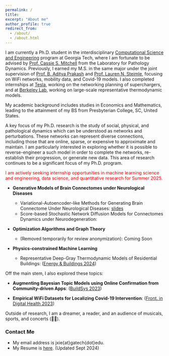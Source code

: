 ```yaml
---
permalink: /
title: 
excerpt: "About me"
author_profile: true
redirect_from: 
  - /about/
  - /about.html
---
```



I am currently a Ph.D. student in the interdisciplinary [Computational Science and Engineering](https://cse.gatech.edu/) program at Georgia Tech, where I am fortunate to be advised by [Prof. Cassie S. Mitchell](https://bme.gatech.edu/bme/faculty/Cassie-S.-Mitchell) from the Laboratory for Pathology Dynamics. Previously, I earned my M.S. in the same major under the joint supervision of [Prof. B. Aditya Prakash](https://faculty.cc.gatech.edu/~badityap/) and [Prof. Lauren N. Steimle](https://sites.gatech.edu/steimle/), focusing on WiFi networks, mobility data, and Covid-19 models. I also completed internships at [Tesla](https://tesla.com/), working on the networking planning of superchargers, and at [Berkeley Lab](https://www.lbl.gov/), working on large-scale representative thermodynamic models.

My academic background includes studies in Economics and Mathematics, leading to the attainment of my BS from Presbyterian College, SC, United States.

A key focus of my Ph.D. research is the study of social, physical, and pathological dynamics which can be understood as networks and perturbations. These networks can represent diverse connections, including those that are online, sparse, or expensive to approximate and maintain. I am particularly interested in exploring whether it is possible to reverse-engineer a such model in order to complete the networks, re-establish their progression, or generate new data. This area of research continues to be a significant focus of my Ph.D. program.


<span style="color: red"> I am actively seeking internship opportunities in machine learning science and engineering, data science, and quantitative research for Summer 2025. </span>

* **Generative Models of Brain Connectomes under Neurological Diseases**
  - Variational-Autoencoder-like Methods for Generating Brain Connectome Under Neurological Diseases: [slides](https://docs.google.com/presentation/d/1LJOo5PBK9jTwwdqDW0GfyZa0iHg-qHw0OH32yLysi14/edit#slide=id.g22475233008_0_147)
  - Score-based Stochastic Network Diffusion Models for Connectomes Dynamics under Neurodegeneration: 

* **Optimization Algorithms and Graph Theory**
  - (Removed temporarily for review anonymization): Coming Soon

* **Physics-constrained Machine Learning**
  - Representative Deep-Gray Thermodynamic Models of Residential Buildings: ([Energy & Buildings 2024](https://www.sciencedirect.com/science/article/abs/pii/S0378778824005243))

Off the main stem, I also explored these topics:  

* **Augmenting Bayesian Topic Models using Online Confirmation from Community-driven Apps**: ([BuildSys 2023](https://dl.acm.org/doi/abs/10.1145/3600100.3626341))

* **Empirical WiFi Datasets for Localizing Covid-19 Intervention**: ([Front. in Digital Health 2023](https://www.frontiersin.org/journals/digital-health/articles/10.3389/fdgth.2023.1060828/full))

Outside of research, I am a dreamer, a reader, and an audience of musicals, sports, and concerts (🖤🩷). 




### Contact Me

* My email address is jxie{at}gatech{dot}edu.
* My Resume is [here](https://jxie1997.github.io/files/JiajiaXie_resume.pdf). (Updated Sept 2024) 
